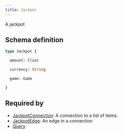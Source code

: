 ```yaml
---
title: Jackpot
---
```


A jackpot

## Schema definition
```graphql
type Jackpot {

  amount: Float

  currency: String

  game: Game

}
```

## Required by
* [JackpotConnection](graphql/schema/jackpotconnection.md): A connection to a list of items.
* [JackpotEdge](graphql/schema/jackpotedge.md): An edge in a connection
* [Query](graphql/schema/query.md)
